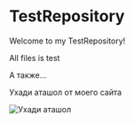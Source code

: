 # TestRepository

Welcome to my TestRepository!

All files is test

А также...

Ухади аташол от моего сайта

![Ухади аташол](https://vignette.wikia.nocookie.net/terraria-tremor-mod/images/b/b4/%D0%A3%D1%85%D0%B0%D0%B4%D0%B8.jpg/revision/latest?cb=20150414153504&path-prefix=ru)
